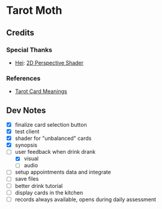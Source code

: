 # Tarot Moth


## Credits


### Special Thanks

- [Hei](https://godotshaders.com/author/hei/): [2D Perspective Shader](https://godotshaders.com/shader/2d-perspective/)

### References

- [Tarot Card Meanings](https://labyrinthos.co/blogs/tarot-card-meanings-list?srsltid=AfmBOoobQSKQ3yOKjKcpymnq0k7w8HUjkQtl3BDTnnThmWniPuVFjsr-)


## Dev Notes

- [x] finalize card selection button
- [x] test client
- [x] shader for "unbalanced" cards
- [x] synopsis
- [ ] user feedback when drink drank
	- [x] visual
	- [ ] audio
- [ ] setup appointments data and integrate
- [ ] save files
- [ ] better drink tutorial
- [ ] display cards in the kitchen
- [ ] records always available, opens during daily assessment
